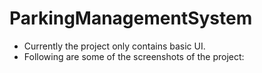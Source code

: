 # ParkingManagementSystem
<ul>
  <li>Currently the project only contains basic UI.</li>
  <li>Following are some of the screenshots of the project:</li>
</ul>

